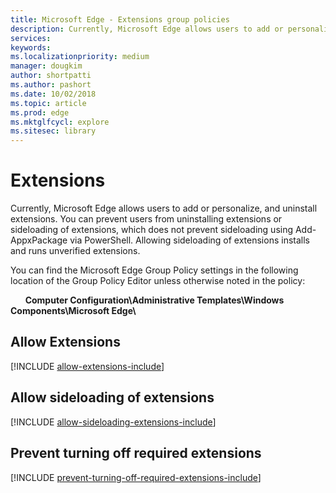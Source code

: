 ```yaml
---
title: Microsoft Edge - Extensions group policies
description: Currently, Microsoft Edge allows users to add or personalize, and uninstall extensions. You can prevent users from uninstalling extensions or sideloading of extensions, which does not prevent sideloading using Add-AppxPackage via PowerShell. Allowing sideloading of extensions installs and runs unverified extensions.
services: 
keywords: 
ms.localizationpriority: medium
manager: dougkim
author: shortpatti
ms.author: pashort
ms.date: 10/02/2018
ms.topic: article
ms.prod: edge
ms.mktglfcycl: explore
ms.sitesec: library
---
```


# Extensions 

Currently, Microsoft Edge allows users to add or personalize, and uninstall extensions. You can prevent users from uninstalling extensions or sideloading of extensions, which does not prevent sideloading using Add-AppxPackage via PowerShell. Allowing sideloading of extensions installs and runs unverified extensions.  

You can find the Microsoft Edge Group Policy settings in the following location of the Group Policy Editor unless otherwise noted in the policy:

&nbsp;&nbsp;&nbsp;&nbsp;&nbsp;&nbsp;**Computer Configuration\\Administrative Templates\\Windows Components\\Microsoft Edge\\**

## Allow Extensions 
[!INCLUDE [allow-extensions-include](../includes/allow-extensions-include.md)] 

## Allow sideloading of extensions 
[!INCLUDE [allow-sideloading-extensions-include](../includes/allow-sideloading-extensions-include.md)] 

## Prevent turning off required extensions 
[!INCLUDE [prevent-turning-off-required-extensions-include](../includes/prevent-turning-off-required-extensions-include.md)] 
